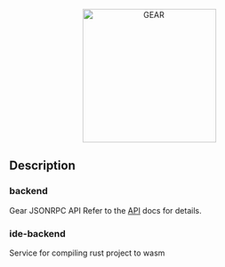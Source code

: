 
<p align="center">
  <a href="https://gear-tech.io">
    <img src="https://gear-tech.io/images/logo-black.svg" width="240" alt="GEAR">
  </a>
</p>

## Description

### backend
Gear JSONRPC API
Refer to the [API](https://github.com/gear-tech/backend/tree/master/backend) docs for details.

### ide-backend
Service for compiling rust project to wasm
